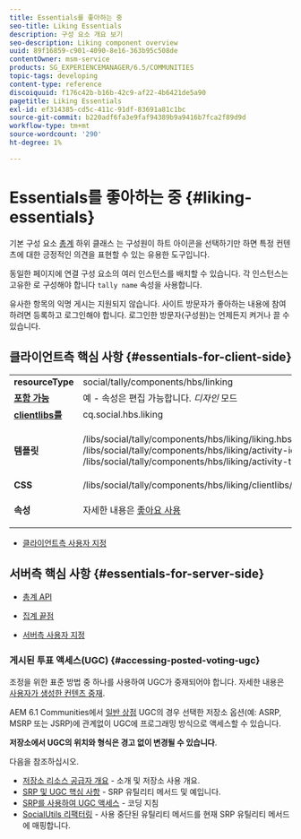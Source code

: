 ```yaml
---
title: Essentials를 좋아하는 중
seo-title: Liking Essentials
description: 구성 요소 개요 보기
seo-description: Liking component overview
uuid: 89f16859-c901-4090-8e16-363b95c508de
contentOwner: msm-service
products: SG_EXPERIENCEMANAGER/6.5/COMMUNITIES
topic-tags: developing
content-type: reference
discoiquuid: f176c42b-b16b-42c9-af22-4b6421de5a90
pagetitle: Liking Essentials
exl-id: ef314385-cd5c-411c-91df-83691a81c1bc
source-git-commit: b220adf6fa3e9faf94389b9a9416b7fca2f89d9d
workflow-type: tm+mt
source-wordcount: '290'
ht-degree: 1%

---
```


# Essentials를 좋아하는 중 {#liking-essentials}

기본 구성 요소 [총계](tally.md) 하위 클래스 는 구성원이 하트 아이콘을 선택하기만 하면 특정 컨텐츠에 대한 긍정적인 의견을 표현할 수 있는 유용한 도구입니다.

동일한 페이지에 연결 구성 요소의 여러 인스턴스를 배치할 수 있습니다. 각 인스턴스는 고유한 로 구성해야 합니다 `tally name` 속성을 사용합니다.

유사한 항목의 익명 게시는 지원되지 않습니다. 사이트 방문자가 좋아하는 내용에 참여하려면 등록하고 로그인해야 합니다. 로그인한 방문자(구성원)는 언제든지 켜거나 끌 수 있습니다.

## 클라이언트측 핵심 사항 {#essentials-for-client-side}

<table>
 <tbody>
  <tr>
   <td> <strong>resourceType</strong></td>
   <td>social/tally/components/hbs/linking</td>
  </tr>
  <tr>
   <td> <a href="scf.md#add-or-include-a-communities-component"><strong>포함 가능</strong></a></td>
   <td>예 - 속성은 편집 가능합니다. <i>디자인 </i>모드</td>
  </tr>
  <tr>
   <td> <a href="client-customize.md#clientlibs-for-scf"><strong>clientlibs를</strong></a></td>
   <td> cq.social.hbs.liking</td>
  </tr>
  <tr>
   <td> <strong>템플릿</strong></td>
   <td><p> /libs/social/tally/components/hbs/liking/liking.hbs<br /> /libs/social/tally/components/hbs/liking/activity-icon.hbs<br /> /libs/social/tally/components/hbs/liking/activity-title.hbs</p> </td>
  </tr>
  <tr>
   <td><strong>CSS</strong></td>
   <td> /libs/social/tally/components/hbs/liking/clientlibs/likingcomponent.css</td>
  </tr>
  <tr>
   <td><strong>속성</strong></td>
   <td><p>자세한 내용은 <a href="liking.md">좋아요 사용</a></p> </td>
  </tr>
 </tbody>
</table>

* [클라이언트측 사용자 지정](client-customize.md)

## 서버측 핵심 사항 {#essentials-for-server-side}

* [총계 API](https://helpx.adobe.com/experience-manager/6-5/sites/developing/using/reference-materials/javadoc/com/adobe/cq/social/tally/client/api/package-summary.html)

* [집계 끝점](https://helpx.adobe.com/experience-manager/6-5/sites/developing/using/reference-materials/javadoc/com/adobe/cq/social/tally/client/endpoints/package-summary.html)

* [서버측 사용자 지정](server-customize.md)

### 게시된 투표 액세스(UGC) {#accessing-posted-voting-ugc}

조정을 위한 표준 방법 중 하나를 사용하여 UGC가 중재되어야 합니다.
자세한 내용은 [사용자가 생성한 컨텐츠 중재](moderate-ugc.md).

AEM 6.1 Communities에서 [일반 상점](working-with-srp.md) UGC의 경우 선택한 저장소 옵션(예: ASRP, MSRP 또는 JSRP)에 관계없이 UGC에 프로그래밍 방식으로 액세스할 수 있습니다.

**저장소에서 UGC의 위치와 형식은 경고 없이 변경될 수 있습니다**.

다음을 참조하십시오.

* [저장소 리소스 공급자 개요](srp.md) - 소개 및 저장소 사용 개요.
* [SRP 및 UGC 핵심 사항](srp-and-ugc.md) - SRP 유틸리티 메서드 및 예입니다.
* [SRP를 사용하여 UGC 액세스](accessing-ugc-with-srp.md) - 코딩 지침
* [SocialUtils 리팩터링](socialutils.md) - 사용 중단된 유틸리티 메서드를 현재 SRP 유틸리티 메서드에 매핑합니다.
